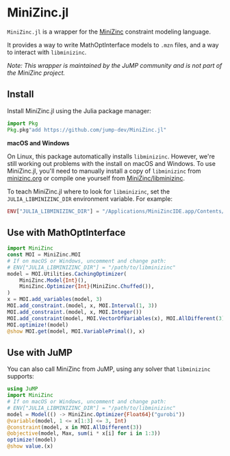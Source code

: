 # MiniZinc.jl

`MiniZinc.jl` is a wrapper for the [MiniZinc](https://www.minizinc.org)
constraint modeling language.

It provides a way to write MathOptInterface models to `.mzn` files, and a way to
interact with `libminizinc`.

*Note: This wrapper is maintained by the JuMP community and is not part of the
MiniZinc project.*

## Install

Install MiniZinc.jl using the Julia package manager:
```julia
import Pkg
Pkg.pkg"add https://github.com/jump-dev/MiniZinc.jl"
```

**macOS and Windows**

On Linux, this package automatically installs `libminizinc`. However, we're
still working out problems with the install on macOS and Windows. To use
MiniZinc.jl, you'll need to manually install a copy of `libminizinc` from
[minizinc.org](https://www.minizinc.org) or compile one yourself from
[MiniZinc/libminizinc](https://github.com/MiniZinc/libminizinc).

To teach MiniZinc.jl where to look for `libminizinc`, set the
`JULIA_LIBMINIZINC_DIR` environment variable. For example:
```julia
ENV["JULIA_LIBMINIZINC_DIR"] = "/Applications/MiniZincIDE.app/Contents/Resources"
```

## Use with MathOptInterface

```julia
import MiniZinc
const MOI = MiniZinc.MOI
# If on macOS or Windows, uncomment and change path:
# ENV["JULIA_LIBMINIZINC_DIR"] = "/path/to/libminizinc"
model = MOI.Utilities.CachingOptimizer(
    MiniZinc.Model{Int}(),
    MiniZinc.Optimizer{Int}(MiniZinc.Chuffed()),
)
x = MOI.add_variables(model, 3)
MOI.add_constraint.(model, x, MOI.Interval(1, 3))
MOI.add_constraint.(model, x, MOI.Integer())
MOI.add_constraint(model, MOI.VectorOfVariables(x), MOI.AllDifferent(3))
MOI.optimize!(model)
@show MOI.get(model, MOI.VariablePrimal(), x)
```

## Use with JuMP

You can also call MiniZinc from JuMP, using any solver that `libminizinc` supports:
```julia
using JuMP
import MiniZinc
# If on macOS or Windows, uncomment and change path:
# ENV["JULIA_LIBMINIZINC_DIR"] = "/path/to/libminizinc"
model = Model(() -> MiniZinc.Optimizer{Float64}("gurobi"))
@variable(model, 1 <= x[1:3] <= 3, Int)
@constraint(model, x in MOI.AllDifferent(3))
@objective(model, Max, sum(i * x[i] for i in 1:3))
optimize!(model)
@show value.(x)
```
